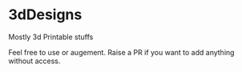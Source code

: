 # 3dDesigns
Mostly 3d Printable stuffs

Feel free to use or augement. Raise a PR if you want to add anything without access.